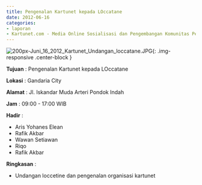 ```yaml
---
title: Pengenalan Kartunet kepada LOccatane
date: 2012-06-16
categories:
- laporan
- Kartunet.com - Media Online Sosialisasi dan Pengembangan Komunitas Pemuda dengan Disabilitas
---
```

![200px-Juni_16_2012_Kartunet_Undangan_loccatane.JPG](/uploads/200px-Juni_16_2012_Kartunet_Undangan_loccatane.JPG){: .img-responsive .center-block }

**Tujuan** : Pengenalan Kartunet kepada LOccatane

**Lokasi** : Gandaria City

**Alamat** : Jl. Iskandar Muda Arteri Pondok Indah

**Jam** : 09:00 - 17:00 WIB

**Hadir** : 
* Aris Yohanes Elean
* Rafik Akbar
* Wawan Setiawan
* Riqo
* Rafik Akbar

**Ringkasan** : 
* Undangan loccetine dan pengenalan organisasi kartunet
